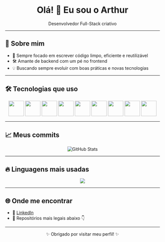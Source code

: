 <h1 align="center">Olá! 👋 Eu sou o Arthur</h1>

<p align="center">
  Desenvolvedor Full-Stack criativo
</p>

---

## 🧠 Sobre mim

- 🎯 Sempre focado em escrever código limpo, eficiente e reutilizável
- 🛠️ Amante de backend com um pé no frontend
- 💡 Buscando sempre evoluir com boas práticas e novas tecnologias

---

## 🛠️ Tecnologias que uso

<p align="center">
  <img src="https://cdn.jsdelivr.net/gh/devicons/devicon/icons/java/java-original.svg" width="50" />
  <img src="https://cdn.jsdelivr.net/gh/devicons/devicon/icons/python/python-original.svg" width="50" />
  <img src="https://cdn.jsdelivr.net/gh/devicons/devicon/icons/react/react-original.svg" width="50" />
  <img src="https://cdn.jsdelivr.net/gh/devicons/devicon/icons/javascript/javascript-original.svg" width="50" />
  <img src="https://cdn.jsdelivr.net/gh/devicons/devicon/icons/html5/html5-original.svg" width="50" />
  <img src="https://cdn.jsdelivr.net/gh/devicons/devicon/icons/css3/css3-original.svg" width="50" />
  <img src="https://cdn.jsdelivr.net/gh/devicons/devicon/icons/nodejs/nodejs-original.svg" width="50" />
  <img src="https://cdn.jsdelivr.net/gh/devicons/devicon/icons/postgresql/postgresql-original.svg" width="50" />
  <img src="https://cdn.jsdelivr.net/gh/devicons/devicon/icons/spring/spring-original.svg" width="50" />
</p>

---

## 📈 Meus commits

<p align="center">
  <img src="https://github-readme-stats.vercel.app/api?username=Tu3-z&show_icons=true&theme=tokyonight" alt="GitHub Stats" />
</p>

---

## 🔥 Linguagens mais usadas

<p align="center">
  <img src="https://github-readme-stats.vercel.app/api/top-langs/?username=Tu3-z&layout=compact&theme=tokyonight" />
</p>

---

## 🌐 Onde me encontrar

- 💼 [LinkedIn]([https://www.linkedin.com/in/seu-perfil/](https://www.linkedin.com/in/arthur-gon%C3%A7alves-andrade-580306284/))
- 📁 Repositórios mais legais abaixo 👇

---

<p align="center">✨ Obrigado por visitar meu perfil! ✨</p>
